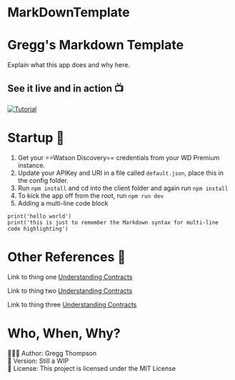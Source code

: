 # MarkDownTemplate
# Gregg's Markdown Template
Explain what this app does and why here. 

## See it live and in action 📺
[![Tutorial](https://i.imgur.com/PDTXIon.png)]([https://youtu.be/3l16wCsDglU](https://www.youtube.com/watch?v=nmTMz8IXHbA) 'Tutorial')

# Startup 🚀
1. Get your ==Watson Discovery== credentials from your WD Premium instance. 
2. Update your APIKey and URI in a file called `default.json`, place this in the config folder. 
3. Run `npm install` and cd into the client folder and again run `npm install`
4. To kick the app off from the root, run `npm run dev`
5. Adding a multi-line code block
```
print('hello world')
print('this is just to remember the Markdown syntax for multi-line code highlighting')
```

# Other References 🔗
<p>Link to thing one <a href="https://cloud.ibm.com/docs/discovery-data?topic=discovery-data-contracts-schema">Understanding Contracts
</a></p>
<p>Link to thing two <a href="https://cloud.ibm.com/docs/discovery-data?topic=discovery-data-contracts-schema">Understanding Contracts
</a></p>
<p>Link to thing three <a href="https://cloud.ibm.com/docs/discovery-data?topic=discovery-data-contracts-schema">Understanding Contracts
</a></p>


# Who, When, Why?
👨🏾‍💻 Author: Gregg Thompson <br />
📅 Version: Still a WIP<br />
📜 License: This project is licensed under the MIT License </br>
